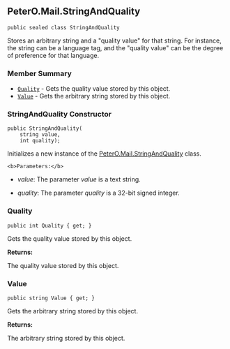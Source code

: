 ## PeterO.Mail.StringAndQuality

    public sealed class StringAndQuality

 Stores an arbitrary string and a "quality value" for that string. For instance, the string can be a language tag, and the "quality value" can be the degree of preference for that language.

### Member Summary
* <code>[Quality](#Quality)</code> - Gets the quality value stored by this object.
* <code>[Value](#Value)</code> - Gets the arbitrary string stored by this object.

<a id="Void_ctor_System_String_Int32"></a>
### StringAndQuality Constructor

    public StringAndQuality(
        string value,
        int quality);

 Initializes a new instance of the [PeterO.Mail.StringAndQuality](PeterO.Mail.StringAndQuality.md) class.

    <b>Parameters:</b>

 * <i>value</i>: The parameter  <i>value</i>
 is a text string.

 * <i>quality</i>: The parameter  <i>quality</i>
 is a 32-bit signed integer.

<a id="Quality"></a>
### Quality

    public int Quality { get; }

 Gets the quality value stored by this object.

   <b>Returns:</b>

The quality value stored by this object.

<a id="Value"></a>
### Value

    public string Value { get; }

 Gets the arbitrary string stored by this object.

   <b>Returns:</b>

The arbitrary string stored by this object.
